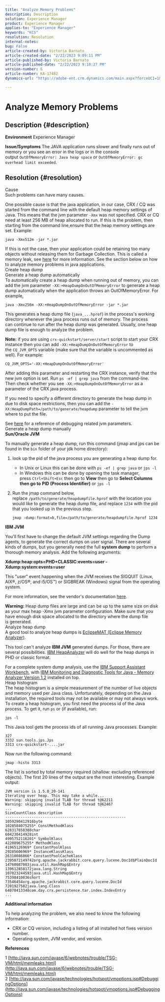 ```yaml
---
title: "Analyze Memory Problems"
description: Description
solution: Experience Manager
product: Experience Manager
applies-to: "Experience Manager"
keywords: "KCS"
resolution: Resolution
internal-notes: 
bug: False
article-created-by: Victoria Barnato
article-created-date: "2/22/2023 9:09:11 PM"
article-published-by: Victoria Barnato
article-published-date: "2/22/2023 9:10:27 PM"
version-number: 6
article-number: KA-17482
dynamics-url: "https://adobe-ent.crm.dynamics.com/main.aspx?forceUCI=1&pagetype=entityrecord&etn=knowledgearticle&id=aa844d25-f5b2-ed11-83fe-6045bd0067ea"

---
```

# Analyze Memory Problems

## Description {#description}

<b>Environment</b>
Experience Manager


<b>Issue/Symptoms</b>
The JAVA application runs slower and finally runs out of memory or you see an error in the logs or in the console output `OutOfMemoryError: Java heap space` or `OutOfMemoryError: gc overhead limit exceeded`.


## Resolution {#resolution}

Cause<br>
Such problems can have many causes.

One possible cause is that the java application, in our case, CRX / CQ was started from the command line with the default heap memory settings of Java. This means that the jvm parameter `-Xmx` was not specified. CRX or CQ need at least 256 MB of heap allocated to run. If this is the problem, then starting from the command line,ensure that the heap memory settings are set. Example:


```
java -Xmx512m -jar *.jar
```


If this is not the case, then your application could be retaining too many objects without releasing them for Garbage Collection. This is called a memory leak, see [here](http://java.sun.com/javase/6/webnotes/trouble/TSG-VM/html/memleaks.html) for more information. See the section below on how to analyze memory problems in java applications.
<br>Create heap dump<br>Generate a heap dump automatically<br>
To automatically create a heap dump when running out of memory, you can add the jvm parameter `-XX:+HeapDumpOnOutOfMemoryError` to generate a heap dump automatically when the application throws an OutOfMemoryError. For example,


```
java -Xmx256m -XX:+HeapDumpOnOutOfMemoryError -jar *.jar
```


This generates a heap dump file (`java_...hprof`) in the process's working directory whenever the java process runs out of memory. The process can continue to run after the heap dump was generated. Usually, one heap dump file is enough to analyze the problem.

<b>Note:</b> if you are using `crx-quickstart/server/start` script to start your CRX instance then you can add `-XX:+HeapDumpOnOutOfMemoryError` to the `CQ_JVM_OPTS` variable (make sure that the variable is uncommented as well). For example:


```
CQ_JVM_OPTS='-XX:+HeapDumpOnOutOfMemoryError'
```


After adding this parameter and restarting the CRX instance, verify that the new jvm option is set. Run `ps -ef | grep java` from the command-line. Then check whether you see `-XX:+HeapDumpOnOutOfMemoryError` as a parameter of the CRX java process.

If you need to specify a different directory to generate the heap dump in due to disk space restrictions, then you can add the `-XX:HeapDumpPath=/path/to/generate/heapdump` parameter to tell the jvm where to put the file.

See [here](http://java.sun.com/javase/technologies/hotspot/vmoptions.jsp#DebuggingOptions) for a reference of debugging related jvm parameters.
<br>Generate a heap dump manually<br>
<b>Sun/Oracle JVM</b>

To manually generate a heap dump, run this command (jmap and jps can be found in the `bin` folder of your jdk home directory):

1. look up the pid of the java process you are generating a heap dump for.
    - In Unix or Linux this can be done with `ps -ef | grep java` or `jps -l`
    - In Windows this can be done by opening the task manager, press `Ctrl+Shift+Esc` then go to <b>View</b> then go to <b>Select Columns </b><b>then go to</b> <b>PID (Process Identifier)</b> or `jps -l`
2. Run the jmap command below, replace `/path/to/generate/heapdumpfile.hprof` with the location you would like to generate the heap dump file, and replace `1234` with the pid that you looked up in the previous step.

    ```
    jmap -dump:format=b,file=/path/to/generate/heapdumpfile.hprof 1234
    ```


<b>IBM JVM</b>

You'll first have to change the default JVM settings regarding the Dump agents, to generate the correct dumps on user signal. There are several kinds of dumps, but you generally need the full <b>system dump</b> to perform a thorough memory analysis. Add the following arguments:

<b>Xdump:heap:opts=PHD+CLASSIC:events=user -Xdump:system:events=user</b>

This "user" event happening when the JVM receives the SIGQUIT (Linux, AIX®, z/OS®, and i5/OS™) or SIGBREAK (Windows) signal from the operating system.

For more information, see the vendor's documentation [here](http://pic.dhe.ibm.com/infocenter/java7sdk/v7r0/index.jsp?topic=%2Fcom.ibm.java.aix.70.doc%2Fdiag%2Fpreface%2Fchanges_70%2Foverview_gc.html).

<b>Warning:</b> Heap dump files are large and can be up to the same size on disk as your max heap -Xmx jvm parameter configuration. Make sure that you have enough disk space allocated to the directory where the dump file is generated.
<br>Analyze heap dump<br>
A good tool to analyze heap dumps is [EclipseMAT (Eclipse Memory Analyzer)](https://www.eclipse.org/mat/).

This tool can't analyze <b>IBM JVM</b> generated dumps. For those, there are several possibilities. [IBM HeapAnalyzer](https://www.ibm.com/developerworks/community/groups/service/html/communityview?communityUuid=4544bafe-c7a2-455f-9d43-eb866ea60091) will do well for the heap dumps in PHD or classic format.

For a complete system dump analysis, use the [IBM Support Assistant Workbench](http://www-01.ibm.com/software/support/isa/), with [IBM Monitoring and Diagnostic Tools for Java - Memory Analyzer Version 1.2](http://www.ibm.com/developerworks/java/jdk/tools/memoryanalyzer/) installed on top.
<br>Heap histogram<br>
The heap histogram is a simple measurement of the number of live objects and memory used per Java class. Unfortunately, depending on the Java installation, the required tools may not be available or may not always work. To create a heap histogram, you first need the process id of the Java process. To get it, run `ps` or (if available), run:


```
jps -l
```


This Java tool gets the process ids of all running Java processes. Example:


```
327 
3332 sun.tools.jps.Jps
3313 crx-quickstart-....jar
```


Now run the following command:


```
jmap -histo 3313
```


The list is sorted by total memory required (shallow: excluding referenced objects). The first 20 lines of the output are the most interesting. Example output:


```
JVM version is 1.5.0_20-141
Iterating over heap. This may take a while...
Warning: skipping invalid TLAB for thread t@62211
Warning: skipping invalid TLAB for thread t@62467
...
SizeCountClass description
-------------------------------------------------------
1059290412916byte
1028584075255* ConstMethodKlass
628317658388char
604230414928int
4995752116201* SymbolKlass
422089675255* MethodKlass
41965126969* ConstantPoolKlass
29285606969* InstanceKlassKlass
26310086066* ConstantPoolCacheKlass
2395872149742org.apache.jackrabbit.core.query.lucene.DocId$PlainDocId
14760087003java.util.HashMap$Entry
139612858172java.lang.String
107023244593java.util.HashMap$Entry
75398410036short
73546454org.apache.jackrabbit.core.query.lucene.DocId
7201927502java.lang.Class
64070413348com.day.crx.persistence.tar.index.IndexEntry
...
```


<b>Additional information</b>

To help analyzing the problem, we also need to know the following information:

- CRX or CQ version, including a listing of all installed hot fixes version number.
- Operating system, JVM vendor, and version.


<b>References</b>

1 [http://java.sun.com/javase/6/webnotes/trouble/TSG-VM/html/memleaks.html](http://java.sun.com/javase/6/webnotes/trouble/TSG-VM/html/memleaks.html)
2 [http://java.sun.com/javase/technologies/hotspot/vmoptions.jsp#DebuggingOptions](http://java.sun.com/javase/technologies/hotspot/vmoptions.jsp#DebuggingOptions)

